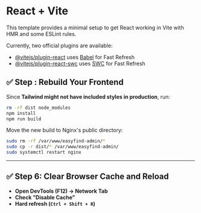 # React + Vite

This template provides a minimal setup to get React working in Vite with HMR and some ESLint rules.

Currently, two official plugins are available:

- [@vitejs/plugin-react](https://github.com/vitejs/vite-plugin-react/blob/main/packages/plugin-react/README.md) uses [Babel](https://babeljs.io/) for Fast Refresh
- [@vitejs/plugin-react-swc](https://github.com/vitejs/vite-plugin-react-swc) uses [SWC](https://swc.rs/) for Fast Refresh


## **✅ Step : Rebuild Your Frontend**
Since **Tailwind might not have included styles in production**, run:  
```bash
rm -rf dist node_modules
npm install
npm run build
```

Move the new build to Nginx's public directory:  
```bash
sudo rm -rf /var/www/easyfind-admin/*
sudo cp -r dist/* /var/www/easyfind-admin/
sudo systemctl restart nginx
```

---

## **✅ Step 6: Clear Browser Cache and Reload**
- **Open DevTools (F12) → Network Tab**
- **Check "Disable Cache"**
- **Hard refresh (`Ctrl + Shift + R`)**
